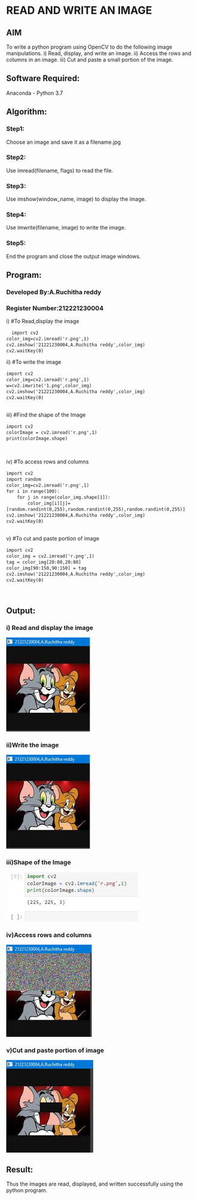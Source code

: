 # READ AND WRITE AN IMAGE
## AIM
To write a python program using OpenCV to do the following image manipulations.
i) Read, display, and write an image.
ii) Access the rows and columns in an image.
iii) Cut and paste a small portion of the image.

## Software Required:
Anaconda - Python 3.7
## Algorithm:
### Step1:
Choose an image and save it as a filename.jpg
### Step2:
Use imread(filename, flags) to read the file.
### Step3:
Use imshow(window_name, image) to display the image.
### Step4:
Use imwrite(filename, image) to write the image.
### Step5:
End the program and close the output image windows.
## Program:
### Developed By:A.Ruchitha reddy
### Register Number:212221230004 
i) #To Read,display the image
```
  import cv2
color_img=cv2.imread('r.png',1)
cv2.imshow('21221230004,A.Ruchitha reddy',color_img)
cv2.waitKey(0)

```
ii) #To write the image
```
import cv2
color_img=cv2.imread('r.png',1)
w=cv2.imwrite('1.png',color_img)
cv2.imshow('21221230004,A.Ruchitha reddy',color_img)
cv2.waitKey(0)


```
iii) #Find the shape of the Image
```python3
import cv2
colorImage = cv2.imread('r.png',1)
print(colorImage.shape)



```
iv) #To access rows and columns

```python3
import cv2
import random
color_img=cv2.imread('r.png',1)
for i in range(100):
    for j in range(color_img.shape[1]):
        color_img[i][j]=[random.randint(0,255),random.randint(0,255),random.randint(0,255)]
cv2.imshow('21221230004,A.Ruchitha reddy',color_img)
cv2.waitKey(0)


```
v) #To cut and paste portion of image
```python3
import cv2
color_img = cv2.imread('r.png',1)
tag = color_img[20:80,20:80]
color_img[90:150,90:150] = tag
cv2.imshow('21221230004,A.Ruchitha reddy',color_img)
cv2.waitKey(0)



```

## Output:

### i) Read and display the image

![output](https://github.com/RuchithaReddy28/Read-and-Write-Image/blob/main/r1.JPG?raw=true)

### ii)Write the image

![output](https://github.com/RuchithaReddy28/Read-and-Write-Image/blob/main/r2.JPG?raw=true)

### iii)Shape of the Image

![output](https://github.com/RuchithaReddy28/Read-and-Write-Image/blob/main/r3.JPG?raw=true)

### iv)Access rows and columns
![output](https://github.com/RuchithaReddy28/Read-and-Write-Image/blob/main/r4.JPG?raw=true)

### v)Cut and paste portion of image
![output](https://github.com/RuchithaReddy28/Read-and-Write-Image/blob/main/r5.JPG?raw=true)

## Result:
Thus the images are read, displayed, and written successfully using the python program.


